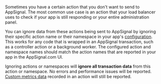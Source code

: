 Sometimes you have a certain action that you don't want to send to AppSignal. The most common use case is an action that your load balancer uses to check if your app is still responding or your entire administration panel.

You can ignore data from these actions being sent to AppSignal by ignoring their specific action name or their namespace in your app's [configuration](../configuration). This works for any code that is wrapped in an AppSignal transaction, such as a controller action or a background worker. The configured action and namespace names should match the action names that are reported in your app in the AppSignal.com UI.

Ignoring actions or namespaces will **ignore all transaction data** from this action or namespace. No errors and performance issues will be reported. [Custom metrics data](/metrics/custom.html) recorded in an action will still be reported.
